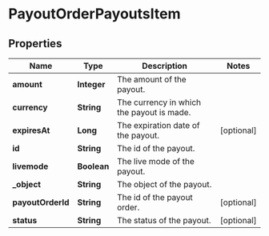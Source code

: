 

# PayoutOrderPayoutsItem

## Properties

Name | Type | Description | Notes
------------ | ------------- | ------------- | -------------
**amount** | **Integer** | The amount of the payout. | 
**currency** | **String** | The currency in which the payout is made. | 
**expiresAt** | **Long** | The expiration date of the payout. |  [optional]
**id** | **String** | The id of the payout. | 
**livemode** | **Boolean** | The live mode of the payout. | 
**_object** | **String** | The object of the payout. | 
**payoutOrderId** | **String** | The id of the payout order. |  [optional]
**status** | **String** | The status of the payout. |  [optional]




